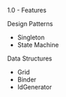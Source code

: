 1.0 \- Features

Design Patterns

- Singleton
- State Machine

Data Structures

- Grid
- Binder
- IdGenerator
